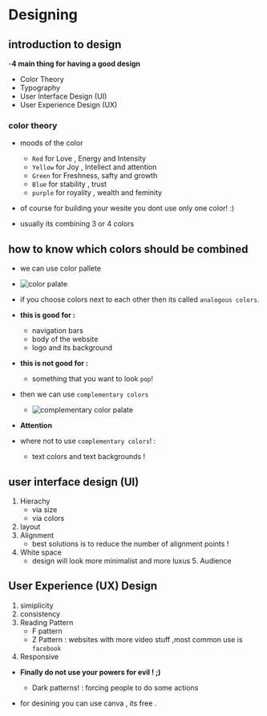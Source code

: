  # Designing 


 ## introduction to design 

  -**4 main thing for having a good design** 
   - Color Theory
   - Typography
   - User Interface Design (UI)
   - User Experience Design (UX)
### color theory 
 - moods of the color
   - `Red`    for Love , Energy and Intensity 
   - `Yellow` for Joy , Intellect and attention
   - `Green`  for Freshness, safty  and growth
   - `Blue`   for stability , trust 
   - `purple` for royality , wealth and feminity 

- of course for building your wesite you dont use only one color! :)

- usually its combining 3 or 4 colors 

## how to know which colors should be combined
- we can use color pallete
- ![color palate](https://archive.smashing.media/assets/344dbf88-fdf9-42bb-adb4-46f01eedd629/df9b5610-8d06-4823-a37f-adedf8218538/1-large-opt.png)

- if you choose colors next to each other then its called `analogous colors`.

- **this is good for :**
  - navigation bars 
  - body of the website
  - logo and its background
- **this is not good for :** 
  - something that you want to look `pop`!
- then we can use `complementary colors`
   - ![complementary color palate ](https://www.color-meanings.com/wp-content/uploads/complementary-color-scheme-wheel-1024x861.png)

- **Attention**
- where not to use `complementary colors`! :
   -  text colors and text backgrounds !


## user interface design (UI)
   1. Hierachy
      - via size
      - via colors
   2. layout 
   3. Alignment
      - best solutions is to reduce the number of alignment points !
   4. White space 
       - design will look more minimalist and more luxus
    5. Audience

## User Experience (UX) Design 
   1. simiplicity
   2. consistency 
   3. Reading Pattern
      - F pattern
      - Z Pattern : websites with more video stuff ,most common use is `facebook`
   4. Responsive

  -  **Finally do not use your powers for evil ! ;)**
      - Dark patterns! : forcing people to do some actions 


- for desining you can use canva , its free .

